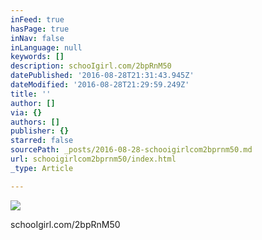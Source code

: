```yaml
---
inFeed: true
hasPage: true
inNav: false
inLanguage: null
keywords: []
description: schooIgirl.com/2bpRnM50
datePublished: '2016-08-28T21:31:43.945Z'
dateModified: '2016-08-28T21:29:59.249Z'
title: ''
author: []
via: {}
authors: []
publisher: {}
starred: false
sourcePath: _posts/2016-08-28-schooigirlcom2bprnm50.md
url: schooigirlcom2bprnm50/index.html
_type: Article

---
```

![](https://the-grid-user-content.s3-us-west-2.amazonaws.com/7d724928-2633-43e9-85bb-3cfa16994f0a.jpg)

schooIgirl.com/2bpRnM50